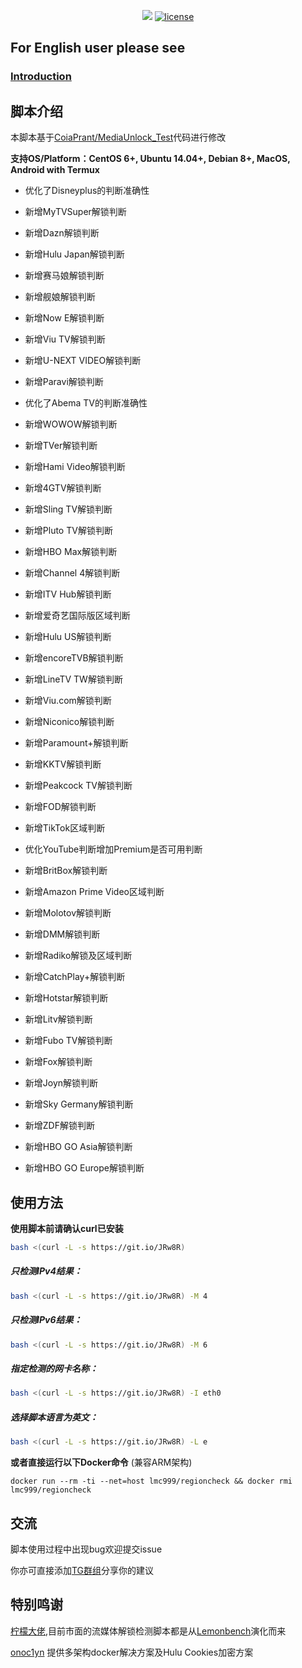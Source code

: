 <p align="center">
<a href="https://hits.seeyoufarm.com"><img src="https://hits.seeyoufarm.com/api/count/incr/badge.svg?url=https%3A%2F%2Fgithub.com%2Flmc999%2FRegionRestrictionCheck&count_bg=%230AC995&title_bg=%23004BF9&icon=&icon_color=%23E7E7E7&title=visitors&edge_flat=false"/></a>
<a href="/LICENSE"><img src="https://img.shields.io/badge/license-GPL-blue.svg" alt="license" /></a>  
</p>

## For English user please see
### [Introduction](https://github.com/lmc999/RegionRestrictionCheck/blob/main/README_EN.md)

## 脚本介绍
本脚本基于[CoiaPrant/MediaUnlock_Test](https://github.com/CoiaPrant/MediaUnlock_Test)代码进行修改

**支持OS/Platform：CentOS 6+, Ubuntu 14.04+, Debian 8+, MacOS, Android with Termux**

+ 优化了Disneyplus的判断准确性

+ 新增MyTVSuper解锁判断

+ 新增Dazn解锁判断

+ 新增Hulu Japan解锁判断

+ 新增赛马娘解锁判断

+ 新增舰娘解锁判断

+ 新增Now E解锁判断

+ 新增Viu TV解锁判断

+ 新增U-NEXT VIDEO解锁判断

+ 新增Paravi解锁判断

+ 优化了Abema TV的判断准确性

+ 新增WOWOW解锁判断

+ 新增TVer解锁判断

+ 新增Hami Video解锁判断

+ 新增4GTV解锁判断

+ 新增Sling TV解锁判断

+ 新增Pluto TV解锁判断

+ 新增HBO Max解锁判断

+ 新增Channel 4解锁判断

+ 新增ITV Hub解锁判断

+ 新增爱奇艺国际版区域判断

+ 新增Hulu US解锁判断

+ 新增encoreTVB解锁判断

+ 新增LineTV TW解锁判断

+ 新增Viu.com解锁判断

+ 新增Niconico解锁判断

+ 新增Paramount+解锁判断

+ 新增KKTV解锁判断

+ 新增Peakcock TV解锁判断

+ 新增FOD解锁判断

+ 新增TikTok区域判断

+ 优化YouTube判断增加Premium是否可用判断

+ 新增BritBox解锁判断

+ 新增Amazon Prime Video区域判断

+ 新增Molotov解锁判断

+ 新增DMM解锁判断

+ 新增Radiko解锁及区域判断

+ 新增CatchPlay+解锁判断

+ 新增Hotstar解锁判断

+ 新增Litv解锁判断

+ 新增Fubo TV解锁判断

+ 新增Fox解锁判断

+ 新增Joyn解锁判断

+ 新增Sky Germany解锁判断

+ 新增ZDF解锁判断

+ 新增HBO GO Asia解锁判断

+ 新增HBO GO Europe解锁判断

## 使用方法

**使用脚本前请确认curl已安装**

````bash
bash <(curl -L -s https://git.io/JRw8R)
````

##### 只检测IPv4结果：
````bash
bash <(curl -L -s https://git.io/JRw8R) -M 4
````

##### 只检测IPv6结果：
````bash
bash <(curl -L -s https://git.io/JRw8R) -M 6
````

##### 指定检测的网卡名称：
````bash
bash <(curl -L -s https://git.io/JRw8R) -I eth0
````

##### 选择脚本语言为英文：
````bash
bash <(curl -L -s https://git.io/JRw8R) -L e
````

**或者直接运行以下Docker命令** (兼容ARM架构)
````docker
docker run --rm -ti --net=host lmc999/regioncheck && docker rmi lmc999/regioncheck
````


## 交流
脚本使用过程中出现bug欢迎提交issue

你亦可直接添加[TG群组](https://t.me/gameaccelerate)分享你的建议

## 特别鸣谢
[柠檬大佬](https://t.me/ilemonrain),目前市面的流媒体解锁检测脚本都是从[Lemonbench](https://github.com/LemonBench/LemonBench)演化而来

[onoc1yn](https://github.com/onoc1yn) 提供多架构docker解决方案及Hulu Cookies加密方案
